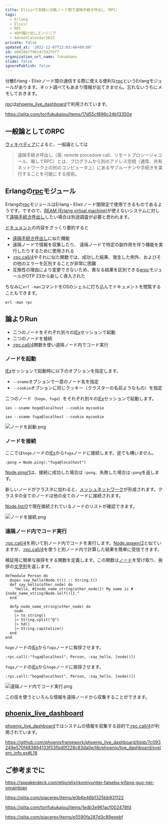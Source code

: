 ```yaml
---
title: Elixirで気軽に分散ノード間で遠隔手続き呼出し（RPC）
tags:
  - Erlang
  - Elixir
  - RPC
  - 40代駆け出しエンジニア
  - AdventCalendar2022
private: false
updated_at: '2022-12-07T22:03:46+09:00'
id: e8018b7f981472d2fbf7
organization_url_name: fukuokaex
slide: false
ignorePublish: false
---
```



分散Erlang・Elixirノード間の通信する際に使える便利な[rpc]というErlangモジュールがあります。ネット調べてもあまり情報が出てきません。忘れないうちにメモしておきます。

[rpc]は[phoenix_live_dashboard]で利用されています。

https://qiita.com/torifukukaiou/items/17d55cf896c24b13350e

## 一般論としてのRPC

[ウィキペディア][遠隔手続き呼出し]によると、一般論としては

> 遠隔手続き呼出し（英: remote procedure call、リモートプロシージャコール、略してRPC）とは、プログラムから別のアドレス空間（通常、共有ネットワーク上の別のコンピュータ上）にあるサブルーチンや手続きを実行することを可能にする技術。

## Erlangの[rpc]モジュール

Erlangの[rpc]モジュールはErlang・Elixirノード間限定で使用できるものであるようです。ですので、[BEAM (Erlang virtual machine)]が使えないシステムに対して[遠隔手続き呼出し]したい場合は別途調査が必要と思われます。

[ドキュメント][rpc]の内容をざっくり要約すると

- [遠隔手続き呼出し]に似た機能
- 遠隔ノードで情報を収集したり、 遠隔ノードで特定の副作用を伴う機能を実行したりするために使用される
- [:rpc.call/4]やそれに似た関数では、成功した結果、発生した例外、およびその他のエラーを区別することが非常に困難
- 互換性の理由により変更できないため、異なる結果を区別できる[erpc]モジュールがOTP 23から新しく導入された

ちなみに`erl -man`コマンドをOSのシェルに打ち込んでドキュメントを閲覧することもできます。

```sh:CMD
erl -man rpc
```

## 論よりRun

- 二つのノードをそれぞれ別々の[IEx]セッションで起動
- 二つのノードを接続
- [:rpc.call/4]関数を使い遠隔ノード内でコード実行

### ノードを起動

[IEx]セッションで起動時に以下のオプションを指定します。

- `--sname`オプションで一意のノード名を指定
- `--cookie`オプションに同じクッキー（クラスターの名前ようなもの）を指定

二つのノード（`hoge`、`fuga`）をそれぞれ別々の[IEx]セッションで起動します。

```sh:CMD
iex --sname hoge@localhost --cookie mycookie
```

```sh:CMD
iex --sname fuga@localhost --cookie mycookie
```

![ノードを起動.png](https://qiita-image-store.s3.ap-northeast-1.amazonaws.com/0/82804/7ebcf175-1e25-e7b1-cb1b-eff8dc4cbd18.png)

### ノードを接続

ここでは`hoge`ノードの[IEx]から`fuga`ノードに接続します。逆でも構いません。

```elixir:hogeノードのIEx
:pong = Node.ping(:"fuga@localhost")
```

[Node.ping/1]は、接続に成功した場合は `:pong`、失敗した場合は`:pang`を返します。

新しいノードがクラスタに加わると、[メッシュネットワーク]が形成されます。クラスタの全てのノードは他の全てのノードに接続されます。

[Node.list/0]で現在接続されているノードのリストが確認できます。

![ノードを接続.png](https://qiita-image-store.s3.ap-northeast-1.amazonaws.com/0/82804/d997774a-6d0e-4d42-2019-81862f76572a.png)

### 遠隔ノード内でコード実行

[:rpc.call/4]を用いて別ノード内でコードを実行します。[Node.spawn/2]と似ていますが、[:rpc.call/4]を使うと別ノード内で計算した結果を簡単に受信できます。

検証用に簡単な挨拶をする関数を定義します。この関数は[ノード](https://hexdocs.pm/elixir/Node.html#t:t/0)を受け取り、挨拶の[文字列](https://hexdocs.pm/elixir/String.html#t:t/0)を返します。

```elixir:それぞれのノードのIExに貼り付ける
defmodule Person do
  @spec say_hello(Node.t()) :: String.t()
  def say_hello(other_node) do
    "Hello, #{node_name_string(other_node)}! My name is #{node_name_string(Node.self())}."
  end

  defp node_name_string(other_node) do
    node
    |> to_string()
    |> String.split("@")
    |> hd()
    |> String.capitalize()
  end
end
```

`hoge`ノードの[IEx]から`fuga`ノードに挨拶させます。

```elixir:hogeノードのIEx
:rpc.call(:"fuga@localhost", Person, :say_hello, [node()])
```

`fuga`ノードの[IEx]から`hoge`ノードに挨拶させます。

```elixir:fugaノードのIEx
:rpc.call(:"hoge@localhost", Person, :say_hello, [node()])
```

![遠隔ノード内でコード実行.png](https://user-images.githubusercontent.com/7563926/205494453-c77d747a-fff6-41fa-ae17-259cc68e1a02.png)

この技を使うといろんな情報を遠隔ノードから収集することができます。

## [phoenix_live_dashboard]

[phoenix_live_dashboard]ではシステムの情報を収集する目的で[:rpc.call/4]が利用されています。

https://github.com/phoenixframework/phoenix_live_dashboard/blob/7c093249e570f483894133f53fbd0f228c83da0e/lib/phoenix/live_dashboard/system_info.ex#L18

## ご参考までに

https://speakerdeck.com/elijo/elixirkomiyunitei-falsebu-kifang-guo-nei-onrainbian

https://qiita.com/piacerex/items/e0b6e46b1325bb931122

https://qiita.com/torifukukaiou/items/1edb3e961acf002478fd

https://qiita.com/piacerex/items/e5590fa287d3c89eeebf

[Dashbit]: https://dashbit.co/
[Elixir]: https://elixir-lang.org/
[Erlang]: https://www.erlang.org/
[Phoenix]: https://www.phoenixframework.org/
[Nerves]: https://hexdocs.pm/nerves
[Livebook]: https://livebook.dev/
[IEx]: https://elixirschool.com/ja/lessons/basics/basics/#%E5%AF%BE%E8%A9%B1%E3%83%A2%E3%83%BC%E3%83%89
[Node | hexdocs]: https://hexdocs.pm/elixir/Node.html
[otp_distribution | elixirschool]: https://elixirschool.com/ja/lessons/advanced/otp_distribution
[Node.ping/1]: https://hexdocs.pm/elixir/Node.html#ping/1
[Node.connect/1]: https://hexdocs.pm/elixir/Node.html#connect/1
[Node.spawn/2]: https://hexdocs.pm/elixir/Node.html#spawn/2
[Node.list/0]: https://hexdocs.pm/elixir/Node.html#list/0
[Node.set_cookie/2]: https://hexdocs.pm/elixir/Node.html#set_cookie/2
[Node.get_cookie/0]: https://hexdocs.pm/elixir/Node.html#get_cookie/0
[epmd]: https://www.erlang.org/doc/man/epmd.html
[rpc]: https://www.erlang.org/doc/man/rpc.html
[erpc]: https://www.erlang.org/doc/man/erpc.html
[phoenix_live_dashboard]: https://github.com/phoenixframework/phoenix_live_dashboard
[phoenix_pubsub]: https://github.com/phoenixframework/phoenix_pubsub
[遠隔手続き呼出し]: https://ja.wikipedia.org/wiki/%E9%81%A0%E9%9A%94%E6%89%8B%E7%B6%9A%E3%81%8D%E5%91%BC%E5%87%BA%E3%81%97
[BEAM (Erlang virtual machine)]: https://en.wikipedia.org/wiki/BEAM_(Erlang_virtual_machine)
[:rpc.call/4]: https://www.erlang.org/doc/man/rpc.html#call-4
[メッシュネットワーク]: https://ja.wikipedia.org/wiki/%E3%83%A1%E3%83%83%E3%82%B7%E3%83%A5%E3%83%8D%E3%83%83%E3%83%88%E3%83%AF%E3%83%BC%E3%82%AF
